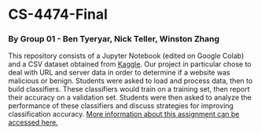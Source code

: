 # CS-4474-Final
### By Group 01 - Ben Tyeryar, Nick Teller, Winston Zhang

This repository consists of a Jupyter Notebook (edited on Google Colab) and a CSV dataset obtained from [Kaggle](https://www.kaggle.com/datasets/xwolf12/malicious-and-benign-websites?resource=download). Our project in particular chose to deal with URL and server data in order to determine if a website was malicious or benign.
Students were asked to load and process data, then to build classifiers. These classifiers would train on a training set, then report their accuracy on a validation set. Students were then asked to analyze the performance of these classifiers and discuss strategies for improving classification accuracy. [More information about this assignment can be accessed here.](https://yangfengji.net/uva-ml-undergrad/final-project.html)
